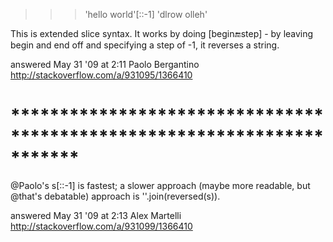 >>> 'hello world'[::-1] 
'dlrow olleh'

This is extended slice syntax. It works by doing [begin:end:step] - by leaving
begin and end off and specifying a step of -1, it reverses a string.

answered May 31 '09 at 2:11 
Paolo Bergantino
http://stackoverflow.com/a/931095/1366410


# ***********************************************************************

@Paolo's s[::-1] is fastest; a slower approach (maybe more readable, but
@that's debatable) approach is ''.join(reversed(s)).


answered May 31 '09 at 2:13 
Alex Martelli
http://stackoverflow.com/a/931099/1366410
